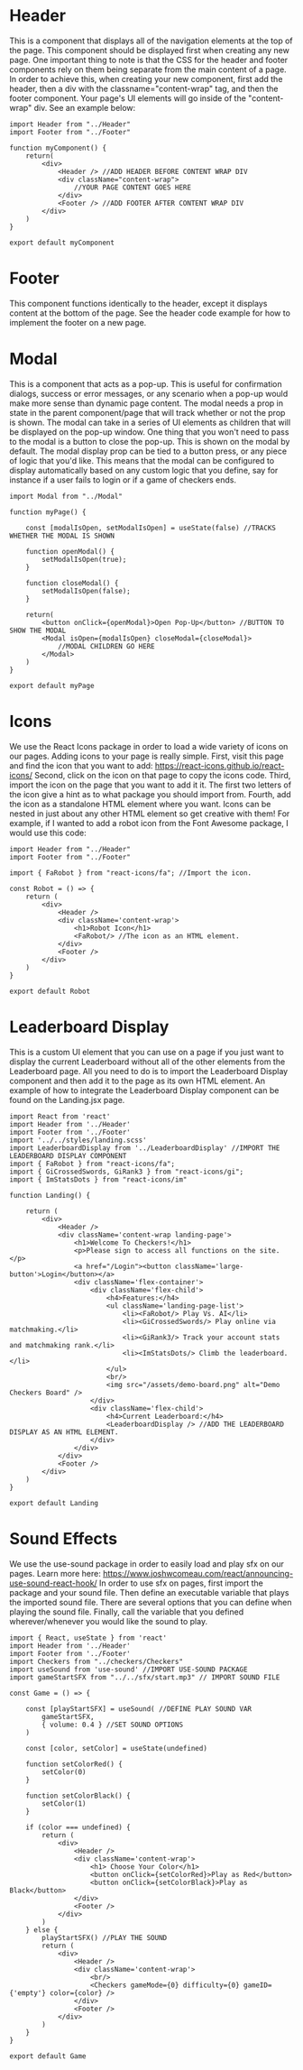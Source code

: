 # Header

This is a component that displays all of the navigation elements at the top of the page.
This component should be displayed first when creating any new page.
One important thing to note is that the CSS for the header and footer components rely on them being separate from the main content of a page.
In order to achieve this, when creating your new component, first add the header, then a div with the classname="content-wrap" tag, and then the footer component.
Your page's UI elements will go inside of the "content-wrap" div.
See an example below:

    import Header from "../Header"
    import Footer from "../Footer"

    function myComponent() {
        return(
            <div>
                <Header /> //ADD HEADER BEFORE CONTENT WRAP DIV
                <div className="content-wrap">
                    //YOUR PAGE CONTENT GOES HERE
                </div>
                <Footer /> //ADD FOOTER AFTER CONTENT WRAP DIV
            </div>
        )
    }

    export default myComponent

# Footer

This component functions identically to the header, except it displays content at the bottom of the page.
See the header code example for how to implement the footer on a new page.

# Modal

This is a component that acts as a pop-up.
This is useful for confirmation dialogs, success or error messages, or any scenario when a pop-up would make more sense than dynamic page content.
The modal needs a prop in state in the parent component/page that will track whether or not the prop is shown.
The modal can take in a series of UI elements as children that will be displayed on the pop-up window.
One thing that you won't need to pass to the modal is a button to close the pop-up. This is shown on the modal by default.
The modal display prop can be tied to a button press, or any piece of logic that you'd like. This means that the modal can be configured to display automatically based on any custom logic that you define, say for instance if a user fails to login or if a game of checkers ends.


    import Modal from "../Modal"

    function myPage() {

        const [modalIsOpen, setModalIsOpen] = useState(false) //TRACKS WHETHER THE MODAL IS SHOWN

        function openModal() {
            setModalIsOpen(true);
        }

        function closeModal() {
            setModalIsOpen(false);
        }

        return(
            <button onClick={openModal}>Open Pop-Up</button> //BUTTON TO SHOW THE MODAL
            <Modal isOpen={modalIsOpen} closeModal={closeModal}>
                //MODAL CHILDREN GO HERE
            </Modal>
        )
    }

    export default myPage

# Icons

We use the React Icons package in order to load a wide variety of icons on our pages.
Adding icons to your page is really simple.
First, visit this page and find the icon that you want to add: https://react-icons.github.io/react-icons/
Second, click on the icon on that page to copy the icons code.
Third, import the icon on the page that you want to add it it. The first two letters of the icon give a hint as to what package you should import from.
Fourth, add the icon as a standalone HTML element where you want.
Icons can be nested in just about any other HTML element so get creative with them!
For example, if I wanted to add a robot icon from the Font Awesome package, I would use this code:

    import Header from "../Header"
    import Footer from "../Footer"

    import { FaRobot } from "react-icons/fa"; //Import the icon.

    const Robot = () => {
        return (
            <div>
                <Header />
                <div className='content-wrap'>
                    <h1>Robot Icon</h1>
                    <FaRobot/> //The icon as an HTML element.
                </div>
                <Footer />
            </div>
        )
    }

    export default Robot

# Leaderboard Display

This is a custom UI element that you can use on a page if you just want to display the current Leaderboard without all of the other elements from the Leaderboard page.
All you need to do is to import the Leaderboard Display component and then add it to the page as its own HTML element.
An example of how to integrate the Leaderboard Display component can be found on the Landing.jsx page.

    import React from 'react'
    import Header from '../Header'
    import Footer from '../Footer'
    import '../../styles/landing.scss'
    import LeaderboardDisplay from '../LeaderboardDisplay' //IMPORT THE LEADERBOARD DISPLAY COMPONENT
    import { FaRobot } from "react-icons/fa";
    import { GiCrossedSwords, GiRank3 } from "react-icons/gi";
    import { ImStatsDots } from "react-icons/im"

    function Landing() {

        return (
            <div>
                <Header />
                <div className='content-wrap landing-page'>
                    <h1>Welcome To Checkers!</h1>
                    <p>Please sign to access all functions on the site.</p>
                    <a href="/Login"><button className='large-button'>Login</button></a>
                    <div className='flex-container'>
                        <div className='flex-child'>
                            <h4>Features:</h4>
                            <ul className='landing-page-list'>
                                <li><FaRobot/> Play Vs. AI</li>
                                <li><GiCrossedSwords/> Play online via matchmaking.</li>
                                <li><GiRank3/> Track your account stats and matchmaking rank.</li>
                                <li><ImStatsDots/> Climb the leaderboard.</li>
                            </ul>
                            <br/>
                            <img src="/assets/demo-board.png" alt="Demo Checkers Board" />
                        </div>
                        <div className='flex-child'>
                            <h4>Current Leaderboard:</h4>
                            <LeaderboardDisplay /> //ADD THE LEADERBOARD DISPLAY AS AN HTML ELEMENT.
                        </div>
                    </div>
                </div>
                <Footer />
            </div>
        )
    }

    export default Landing

# Sound Effects

We use the use-sound package in order to easily load and play sfx on our pages.
Learn more here: https://www.joshwcomeau.com/react/announcing-use-sound-react-hook/
In order to use sfx on pages, first import the package and your sound file.
Then define an executable variable that plays the imported sound file.
There are several options that you can define when playing the sound file.
Finally, call the variable that you defined wherever/whenever you would like the sound to play.

    import { React, useState } from 'react'
    import Header from '../Header'
    import Footer from '../Footer'
    import Checkers from "../checkers/Checkers"
    import useSound from 'use-sound' //IMPORT USE-SOUND PACKAGE
    import gameStartSFX from "../../sfx/start.mp3" // IMPORT SOUND FILE

    const Game = () => {

        const [playStartSFX] = useSound( //DEFINE PLAY SOUND VAR
            gameStartSFX,
            { volume: 0.4 } //SET SOUND OPTIONS
        )

        const [color, setColor] = useState(undefined)

        function setColorRed() {
            setColor(0)
        }

        function setColorBlack() {
            setColor(1)
        }

        if (color === undefined) {
            return (
                <div>
                    <Header />
                    <div className='content-wrap'>
                        <h1> Choose Your Color</h1>
                        <button onClick={setColorRed}>Play as Red</button>
                        <button onClick={setColorBlack}>Play as Black</button>
                    </div>
                    <Footer />
                </div>
            )
        } else {
            playStartSFX() //PLAY THE SOUND
            return (
                <div>
                    <Header />
                    <div className='content-wrap'>
                        <br/>
                        <Checkers gameMode={0} difficulty={0} gameID={'empty'} color={color} />
                    </div>
                    <Footer />
                </div>
            )
        }
    }

    export default Game
